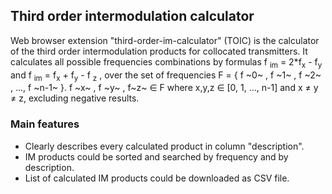 ## Third order intermodulation calculator

  Web browser extension "third-order-im-calculator" (TOIC) is the calculator of the third order intermodulation products for collocated transmitters. It calculates all possible frequencies combinations by formulas
  f <sub>im</sub> = 2*f<sub>x</sub> - f<sub>y</sub> and f <sub>im</sub> = f<sub>x</sub> + f<sub>y</sub> - f <sub>z</sub> , over the set of frequencies F = { f ~0~ , f ~1~ , f ~2~ , ..., f ~n-1~ }. f ~x~ , f ~y~ , f~z~ ∈ F where x,y,z ∈ [0, 1, ..., n-1] and x ≠ y ≠ z, excluding negative results.

### Main features

* Clearly describes every calculated product in column "description".
* IM products could be sorted and searched by frequency and by description.
* List of calculated IM products could be downloaded as CSV file.
